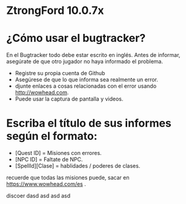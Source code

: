 # ZtrongFord 10.0.7x
# ¿Cómo usar el bugtracker?
En el Bugtracker todo debe estar escrito en inglés. Antes de informar, asegúrate de que otro jugador no haya informado el problema.

* Registre su propia cuenta de Github
* Asegúrese de que lo que informa sea realmente un error.
* djunte enlaces a cosas relacionadas con el error usando http://wowhead.com.
* Puede usar la captura de pantalla y videos.

# Escriba el título de sus informes según el formato:

* [Quest ID] = Misiones con errores.
* [NPC ID] = Faltate de NPC.
* [SpellId][Clase] = hablidades / poderes de clases.

recuerde que todas las misiones puede, sacar en https://www.wowhead.com/es .


discoer
dasd
asd
asd
asd
